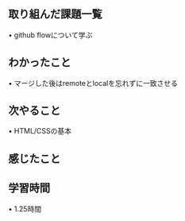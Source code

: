 ## 取り組んだ課題一覧
• github flowについて学ぶ

## わかったこと
• マージした後はremoteとlocalを忘れずに一致させる



## 次やること
• HTML/CSSの基本

## 感じたこと

## 学習時間
• 1.25時間